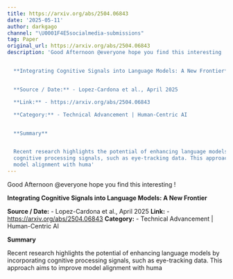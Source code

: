 ```yaml
---
title: https://arxiv.org/abs/2504.06843
date: '2025-05-11'
author: darkgago
channel: "\U0001F4E5socialmedia-submissions"
tag: Paper
original_url: https://arxiv.org/abs/2504.06843
description: 'Good Afternoon @everyone hope you find this interesting !


  **Integrating Cognitive Signals into Language Models: A New Frontier**


  **Source / Date:** - Lopez-Cardona et al., April 2025

  **Link:** - https://arxiv.org/abs/2504.06843

  **Category:** - Technical Advancement | Human-Centric AI


  **Summary**


  Recent research highlights the potential of enhancing language models by incorporating
  cognitive processing signals, such as eye-tracking data. This approach aims to improve
  model alignment with huma'
---
```


Good Afternoon @everyone hope you find this interesting !

**Integrating Cognitive Signals into Language Models: A New Frontier**

**Source / Date:** - Lopez-Cardona et al., April 2025
**Link:** - https://arxiv.org/abs/2504.06843
**Category:** - Technical Advancement | Human-Centric AI

**Summary**

Recent research highlights the potential of enhancing language models by incorporating cognitive processing signals, such as eye-tracking data. This approach aims to improve model alignment with huma